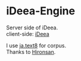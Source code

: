 # iDeea-Engine
Server side of iDeea.  
client-side: [iDeea](https://github.com/gentom/iDeea)  
    
      
I use [ja.text8](https://github.com/Hironsan/ja.text8.git) for corpus.  
Thanks to [Hironsan](https://github.com/Hironsan).